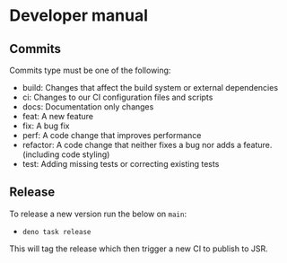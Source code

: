 # Developer manual

## Commits

Commits type must be one of the following:

- build: Changes that affect the build system or external dependencies
- ci: Changes to our CI configuration files and scripts
- docs: Documentation only changes
- feat: A new feature
- fix: A bug fix
- perf: A code change that improves performance
- refactor: A code change that neither fixes a bug nor adds a feature.
  (including code styling)
- test: Adding missing tests or correcting existing tests

## Release

To release a new version run the below on `main`:

- `deno task release`

This will tag the release which then trigger a new CI to publish to JSR.
